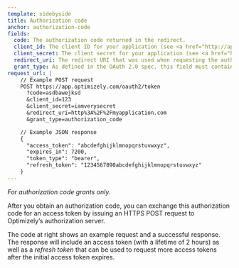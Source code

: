 ```yaml
---
template: sidebyside
title: Authorization code
anchor: authorization-code
fields:
  code: The authorization code returned in the redirect.
  client_id: The client ID for your application (see <a href="http://app.optimizely.com/v2/accountsettings/registered-apps" target="_blank">app settings</a>).
  client_secret: The client secret for your application (see <a href="http://app.optimizely.com/v2/accountsettings/registered-apps" target="_blank">app settings</a>).
  redirect_uri: The redirect URI that was used when requesting the authorization code.
  grant_type: As defined in the OAuth 2.0 spec, this field must contain a value of `authorization_code`.
request_url: |
    // Example POST request
    POST https://app.optimizely.com/oauth2/token
      ?code=asdbawejksd
      &client_id=123
      &client_secret=iamverysecret
      &redirect_uri=http%3A%2F%2Fmyapplication.com
      &grant_type=authorization_code

    // Example JSON response
    {
      "access_token": "abcdefghijklmnopqrstuvwxyz",
      "expires_in": 7200,
      "token_type": "bearer",
      "refresh_token": "1234567890abcdefghijklmnopqrstuvwxyz"
    }
---
```


*For authorization code grants only.*

After you obtain an authorization code, you can exchange this authorization code for an access token by issuing an HTTPS POST request to Optimizely’s authorization server.

The code at right shows an example request and a successful response. The response will include an access token (with a lifetime of 2 hours) as well as a *refresh token* that can be used to request more access tokens after the initial access token expires.
